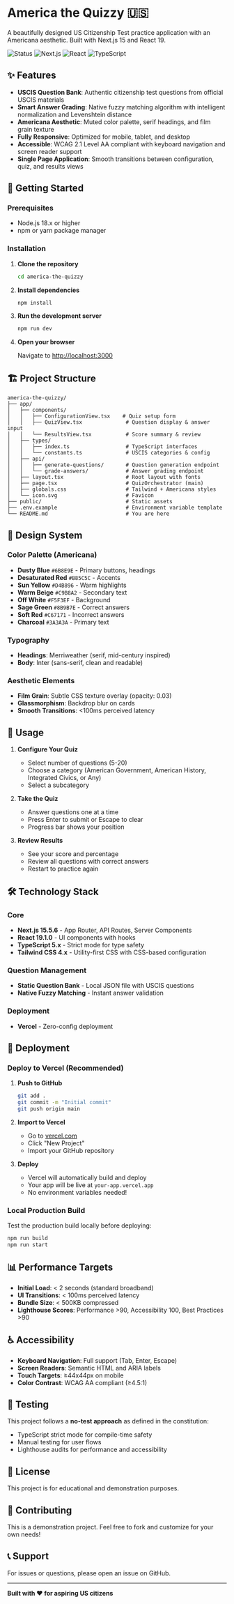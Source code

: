 # America the Quizzy 🇺🇸

A beautifully designed US Citizenship Test practice application with an Americana aesthetic. Built with Next.js 15 and React 19.

![Status](https://img.shields.io/badge/status-ready%20to%20deploy-success)
![Next.js](https://img.shields.io/badge/Next.js-15.5.6-black)
![React](https://img.shields.io/badge/React-19.1.0-blue)
![TypeScript](https://img.shields.io/badge/TypeScript-5.x-blue)

## ✨ Features

- **USCIS Question Bank**: Authentic citizenship test questions from official USCIS materials
- **Smart Answer Grading**: Native fuzzy matching algorithm with intelligent normalization and Levenshtein distance
- **Americana Aesthetic**: Muted color palette, serif headings, and film grain texture
- **Fully Responsive**: Optimized for mobile, tablet, and desktop
- **Accessible**: WCAG 2.1 Level AA compliant with keyboard navigation and screen reader support
- **Single Page Application**: Smooth transitions between configuration, quiz, and results views

## 🚀 Getting Started

### Prerequisites

- Node.js 18.x or higher
- npm or yarn package manager

### Installation

1. **Clone the repository**
   ```bash
   cd america-the-quizzy
   ```

2. **Install dependencies**
   ```bash
   npm install
   ```

3. **Run the development server**
   ```bash
   npm run dev
   ```

4. **Open your browser**
   
   Navigate to [http://localhost:3000](http://localhost:3000)

## 🏗️ Project Structure

```
america-the-quizzy/
├── app/
│   ├── components/
│   │   ├── ConfigurationView.tsx    # Quiz setup form
│   │   ├── QuizView.tsx              # Question display & answer input
│   │   └── ResultsView.tsx           # Score summary & review
│   ├── types/
│   │   ├── index.ts                  # TypeScript interfaces
│   │   └── constants.ts              # USCIS categories & config
│   ├── api/
│   │   ├── generate-questions/       # Question generation endpoint
│   │   └── grade-answers/            # Answer grading endpoint
│   ├── layout.tsx                    # Root layout with fonts
│   ├── page.tsx                      # QuizOrchestrator (main)
│   ├── globals.css                   # Tailwind + Americana styles
│   └── icon.svg                      # Favicon
├── public/                           # Static assets
├── .env.example                      # Environment variable template
└── README.md                         # You are here
```

## 🎨 Design System

### Color Palette (Americana)

- **Dusty Blue** `#6B8E9E` - Primary buttons, headings
- **Desaturated Red** `#B85C5C` - Accents
- **Sun Yellow** `#D4B896` - Warm highlights
- **Warm Beige** `#C9B8A2` - Secondary text
- **Off White** `#F5F3EF` - Background
- **Sage Green** `#8B9B7E` - Correct answers
- **Soft Red** `#C67171` - Incorrect answers
- **Charcoal** `#3A3A3A` - Primary text

### Typography

- **Headings**: Merriweather (serif, mid-century inspired)
- **Body**: Inter (sans-serif, clean and readable)

### Aesthetic Elements

- **Film Grain**: Subtle CSS texture overlay (opacity: 0.03)
- **Glassmorphism**: Backdrop blur on cards
- **Smooth Transitions**: <100ms perceived latency

## 📝 Usage

1. **Configure Your Quiz**
   - Select number of questions (5-20)
   - Choose a category (American Government, American History, Integrated Civics, or Any)
   - Select a subcategory

2. **Take the Quiz**
   - Answer questions one at a time
   - Press Enter to submit or Escape to clear
   - Progress bar shows your position

3. **Review Results**
   - See your score and percentage
   - Review all questions with correct answers
   - Restart to practice again

## 🛠️ Technology Stack

### Core
- **Next.js 15.5.6** - App Router, API Routes, Server Components
- **React 19.1.0** - UI components with hooks
- **TypeScript 5.x** - Strict mode for type safety
- **Tailwind CSS 4.x** - Utility-first CSS with CSS-based configuration

### Question Management
- **Static Question Bank** - Local JSON file with USCIS questions
- **Native Fuzzy Matching** - Instant answer validation

### Deployment
- **Vercel** - Zero-config deployment

## 🚢 Deployment

### Deploy to Vercel (Recommended)

1. **Push to GitHub**
   ```bash
   git add .
   git commit -m "Initial commit"
   git push origin main
   ```

2. **Import to Vercel**
   - Go to [vercel.com](https://vercel.com)
   - Click "New Project"
   - Import your GitHub repository

3. **Deploy**
   - Vercel will automatically build and deploy
   - Your app will be live at `your-app.vercel.app`
   - No environment variables needed!

### Local Production Build

Test the production build locally before deploying:

```bash
npm run build
npm run start
```

## 📊 Performance Targets

- **Initial Load**: < 2 seconds (standard broadband)
- **UI Transitions**: < 100ms perceived latency
- **Bundle Size**: < 500KB compressed
- **Lighthouse Scores**: Performance >90, Accessibility 100, Best Practices >90

## ♿ Accessibility

- **Keyboard Navigation**: Full support (Tab, Enter, Escape)
- **Screen Readers**: Semantic HTML and ARIA labels
- **Touch Targets**: ≥44x44px on mobile
- **Color Contrast**: WCAG AA compliant (≥4.5:1)

## 🧪 Testing

This project follows a **no-test approach** as defined in the constitution:
- TypeScript strict mode for compile-time safety
- Manual testing for user flows
- Lighthouse audits for performance and accessibility

## 📄 License

This project is for educational and demonstration purposes.

## 🤝 Contributing

This is a demonstration project. Feel free to fork and customize for your own needs!

## 📞 Support

For issues or questions, please open an issue on GitHub.

---

**Built with ❤️ for aspiring US citizens**
